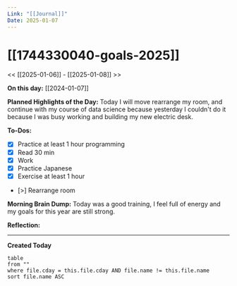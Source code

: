 ```yaml
---
Link: "[[Journal]]"
Date: 2025-01-07
---
```

# [[1744330040-goals-2025]]

<< [[2025-01-06]] - [[2025-01-08]] >>

**On this day:** [[2024-01-07]]

**Planned Highlights of the Day:**
Today I will move rearrange my room, and continue with my course of data science because yesterday I couldn't do it because I was busy working and building my new electric desk.

**To-Dos:**
- [x] Practice at least 1 hour programming
- [x] Read 30 min
- [x] Work
- [x] Practice Japanese
- [x] Exercise at least 1 hour
- [>] Rearrange room

**Morning Brain Dump:**
Today was a good training, I feel full of energy and my goals for this year are still strong.

**Reflection:**


---
**Created Today**
```dataview
table
from ""
where file.cday = this.file.cday AND file.name != this.file.name
sort file.name ASC
```
